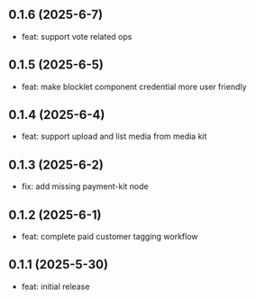 ## 0.1.6 (2025-6-7)

- feat: support vote related ops

## 0.1.5 (2025-6-5)

- feat: make blocklet component credential more user friendly

## 0.1.4 (2025-6-4)

- feat: support upload and list media from media kit

## 0.1.3 (2025-6-2)

- fix: add missing payment-kit node

## 0.1.2 (2025-6-1)

- feat: complete paid customer tagging workflow

## 0.1.1 (2025-5-30)

- feat: initial release

